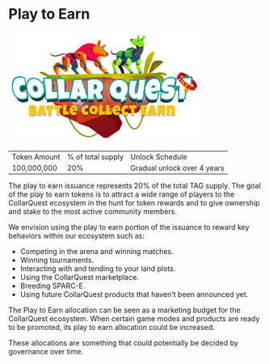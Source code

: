 # Play to Earn

![CollarQuest a Metaverse Play2Earn Ecosystem](../../../.gitbook/assets/CollarQuest-SM.png)

|              |                   |                             |
| ------------ | ----------------- | --------------------------- |
| Token Amount | % of total supply | Unlock Schedule             |
| 100,000,000  | 20%               | Gradual unlock over 4 years |

The play to earn issuance represents 20% of the total TAG supply. The goal of the play to earn tokens is to attract a wide range of players to the CollarQuest ecosystem in the hunt for token rewards and to give ownership and stake to the most active community members.&#x20;

We envision using the play to earn portion of the issuance to reward key behaviors within our ecosystem such as:

* Competing in the arena and winning matches.
* Winning tournaments.
* Interacting with and tending to your land plots.
* Using the CollarQuest marketplace.
* Breeding SPARC-E.
* Using future CollarQuest products that haven't been announced yet.

‌The Play to Earn allocation can be seen as a marketing budget for the CollarQuest ecosystem. When certain game modes and products are ready to be promoted, its play to earn allocation could be increased.

These allocations are something that could potentially be decided by governance over time.

